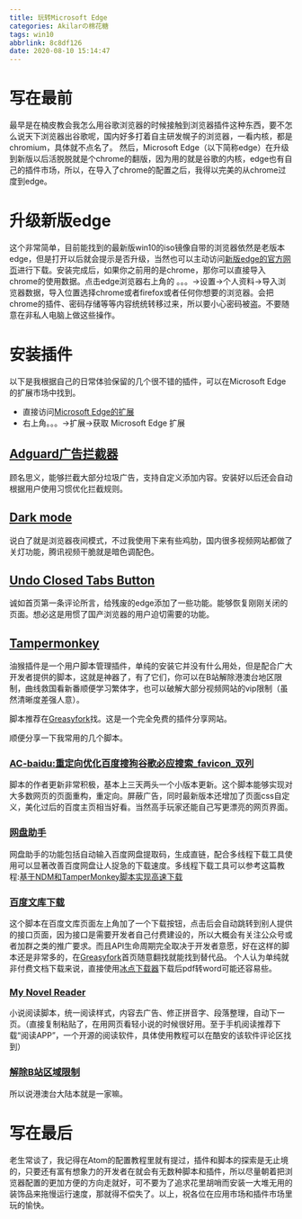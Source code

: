 ```yaml
---
title: 玩转Microsoft Edge
categories: Akilarの棉花糖
tags: win10
abbrlink: 8c8df126
date: 2020-08-10 15:14:47
---
```

# 写在最前

最早是在楠皮教会我怎么用谷歌浏览器的时候接触到浏览器插件这种东西，要不怎么说天下浏览器出谷歌呢，国内好多打着自主研发幌子的浏览器，一看内核，都是chromium，具体就不点名了。
然后，Microsoft Edge（以下简称edge）在升级到新版以后活脱脱就是个chrome的翻版，因为用的就是谷歌的内核，edge也有自己的插件市场，所以，在导入了chrome的配置之后，我得以完美的从chrome过度到edge。

# 升级新版edge

这个非常简单，目前能找到的最新版win10的iso镜像自带的浏览器依然是老版本edge，但是打开以后就会提示是否升级，当然也可以主动访问[新版edge的官方网页](https://www.microsoft.com/zh-cn/edge)进行下载。安装完成后，如果你之前用的是chrome，那你可以直接导入chrome的使用数据。点击edge浏览器右上角的 。。。->设置->个人资料->导入浏览器数据，导入位置选择chrome或者firefox或者任何你想要的浏览器。会把chrome的插件、密码存储等等内容统统转移过来，所以要小心密码被盗。不要随意在非私人电脑上做这些操作。

# 安装插件

以下是我根据自己的日常体验保留的几个很不错的插件，可以在Microsoft Edge的扩展市场中找到。
- 直接访问[Microsoft Edge的扩展](https://microsoftedge.microsoft.com/addons?hl=zh-CN)
- 右上角。。。->扩展->获取 Microsoft Edge 扩展

## [Adguard广告拦截器](https://microsoftedge.microsoft.com/addons/detail/adguard-%E5%B9%BF%E5%91%8A%E6%8B%A6%E6%88%AA%E5%99%A8/pdffkfellgipmhklpdmokmckkkfcopbh?hl=zh-CN)
顾名思义，能够拦截大部分垃圾广告，支持自定义添加内容。安装好以后还会自动根据用户使用习惯优化拦截规则。

## [Dark mode](https://microsoftedge.microsoft.com/addons/detail/dark-mode/boldmdfoencgjfblcelefkjfafmpiahm?hl=zh-CN)
说白了就是浏览器夜间模式，不过我使用下来有些鸡肋，国内很多视频网站都做了关灯功能，腾讯视频干脆就是暗色调配色。

## [Undo Closed Tabs Button](https://microsoftedge.microsoft.com/addons/detail/undo-closed-tabs-button/hfigadnahbppkfoomjopnladdokbmnkc?hl=zh-CN)
诚如首页第一条评论所言，给残废的edge添加了一些功能。能够恢复刚刚关闭的页面。想必这是用惯了国产浏览器的用户迫切需要的功能。

## [Tampermonkey](https://microsoftedge.microsoft.com/addons/detail/tampermonkey/iikmkjmpaadaobahmlepeloendndfphd?hl=zh-CN)
油猴插件是一个用户脚本管理插件，单纯的安装它并没有什么用处，但是配合广大开发者提供的脚本，这就是神器了，有了它们，你可以在B站解除港澳台地区限制，曲线救国看新番顺便学习繁体字，也可以破解大部分视频网站的vip限制（虽然清晰度差强人意）。

脚本推荐在[Greasyfork](https://greasyfork.org/zh-CN/scripts)找。这是一个完全免费的插件分享网站。

顺便分享一下我常用的几个脚本。
### [AC-baidu:重定向优化百度搜狗谷歌必应搜索_favicon_双列](https://greasyfork.org/zh-CN/scripts/14178-ac-baidu-%E9%87%8D%E5%AE%9A%E5%90%91%E4%BC%98%E5%8C%96%E7%99%BE%E5%BA%A6%E6%90%9C%E7%8B%97%E8%B0%B7%E6%AD%8C%E5%BF%85%E5%BA%94%E6%90%9C%E7%B4%A2-favicon-%E5%8F%8C%E5%88%97)
脚本的作者更新非常积极，基本上三天两头一个小版本更新。这个脚本能够实现对大多数网页的页面重构，重定向。屏蔽广告，同时最新版本还增加了页面css自定义，美化过后的百度主页相当好看。当然高手玩家还能自己写更漂亮的网页界面。
### [网盘助手](https://greasyfork.org/zh-CN/scripts/378301-%E7%BD%91%E7%9B%98%E5%8A%A9%E6%89%8B)
网盘助手的功能包括自动输入百度网盘提取码，生成直链，配合多线程下载工具使用可以显著改善百度网盘让人捉急的下载速度。多线程下载工具可以参考这篇教程:[基于NDM和TamperMonkey脚本实现高速下载](https://akilar.top/post/e332c532.html)
### [百度文库下载](https://greasyfork.org/zh-CN/scripts/388805-%E7%99%BE%E5%BA%A6%E6%96%87%E5%BA%93%E5%85%8D%E8%B4%B9%E4%B8%8B%E8%BD%BD)
这个脚本在百度文库页面左上角加了一个下载按钮，点击后会自动跳转到别人提供的接口页面，因为接口是需要开发者自己付费建设的，所以大概会有关注公众号或者加群之类的推广要求。而且API生命周期完全取决于开发者意愿，好在这样的脚本还是非常多的，在[Greasyfork](https://greasyfork.org/zh-CN/scripts)首页随意翻找就能找到替代品。
个人认为单纯就非付费文档下载来说，直接使用[冰点下载器](http://www.bingdian001.com/?p=30)下载后pdf转word可能还容易些。
### [My Novel Reader](https://greasyfork.org/zh-CN/scripts/292-my-novel-reader)
小说阅读脚本，统一阅读样式，内容去广告、修正拼音字、段落整理，自动下一页。（直接复制粘贴了，在用网页看轻小说的时候很好用。至于手机阅读推荐下载“阅读APP”，一个开源的阅读软件，具体使用教程可以在酷安的该软件评论区找到）

### [解除B站区域限制](https://greasyfork.org/zh-CN/scripts/25718-%E8%A7%A3%E9%99%A4b%E7%AB%99%E5%8C%BA%E5%9F%9F%E9%99%90%E5%88%B6)
所以说港澳台大陆本就是一家嘛。

# 写在最后
老生常谈了，我记得在Atom的配置教程里就有提过，插件和脚本的探索是无止境的，只要还有富有想象力的开发者在就会有无数种脚本和插件，所以尽量朝着把浏览器配置的更加方便的方向走就好，可不要为了追求花里胡哨而安装一大堆无用的装饰品来拖慢运行速度，那就得不偿失了。以上，祝各位在应用市场和插件市场里玩的愉快。
